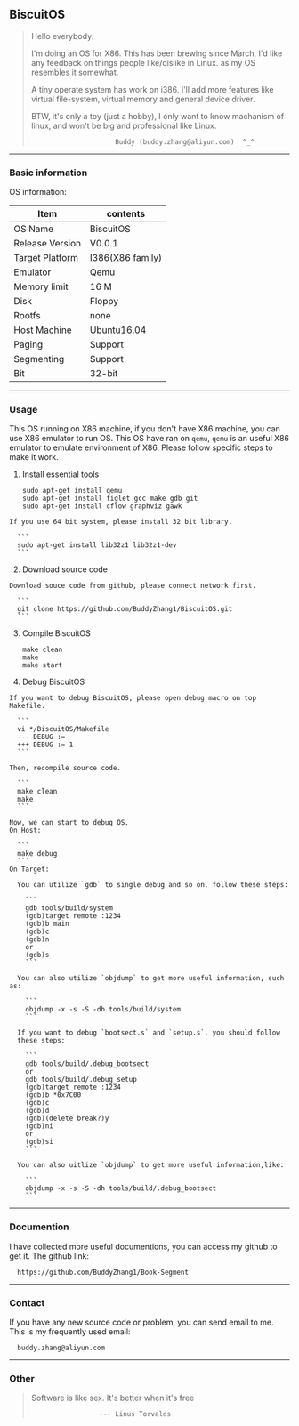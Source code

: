 BiscuitOS
--------------------------------------------

> Hello everybody:
>
> I'm doing an OS for X86.
> This has been brewing since March, I'd like any feedback on things
> people like/dislike in Linux. as my OS resembles it somewhat.
>
> A tiny operate system has work on i386. I'll add more features like 
> virtual file-system, virtual memory and general device driver.
>
> BTW, it's only a toy (just a hobby), I only want to know machanism of linux,
> and won't be big and professional like Linux.
>
>                          Buddy (buddy.zhang@aliyun.com)  ^_^
> 

----------------------------------------------

### Basic information

  OS information:

  | Item                    | contents                      | 
  | ----------------------- | ----------------------------- |
  | OS Name                 | BiscuitOS                     |
  | Release Version         | V0.0.1                        |
  | Target Platform         | I386(X86 family)              |
  | Emulator                | Qemu                          |
  | Memory limit            | 16 M                          |
  | Disk                    | Floppy                        |
  | Rootfs                  | none                          |
  | Host Machine            | Ubuntu16.04                   |
  | Paging                  | Support                       |
  | Segmenting              | Support                       |
  | Bit                     | 32-bit                        |

-------------------------------------------------

### Usage

  This OS running on X86 machine, if you don't have X86 machine, you 
  can use X86 emulator to run OS. This OS have ran on `qemu`, `qemu` is 
  an useful X86 emulator to emulate environment of X86. Please follow 
  specific steps to make it work.

  1. Install essential tools

	  ```
	  sudo apt-get install qemu
	  sudo apt-get install figlet gcc make gdb git
	  sudo apt-get install cflow graphviz gawk
	  ```

	If you use 64 bit system, please install 32 bit library.
	
	  ```
	  sudo apt-get install lib32z1 lib32z1-dev
	  ```

  2. Download source code

    Download souce code from github, please connect network first.
	
	  ```
	  git clone https://github.com/BuddyZhang1/BiscuitOS.git
	  ```

  3. Compile BiscuitOS
  
	  ```
      make clean  
      make 
      make start
      ```

  4. Debug BiscuitOS

    If you want to debug BiscuitOS, please open debug macro on top Makefile.
	
	  ```
	  vi */BiscuitOS/Makefile
	  --- DEBUG := 
	  +++ DEBUG := 1
	  ```
	
	Then, recompile source code.
	
	  ```
	  make clean
	  make
	  ```
	
	Now, we can start to debug OS.
	On Host:
      
	  ```
      make debug
      ```
    On Target:

	  You can utilize `gdb` to single debug and so on. follow these steps:
	    
		```
	    gdb tools/build/system
	    (gdb)target remote :1234
	    (gdb)b main
	    (gdb)c
	    (gdb)n
	    or 
	    (gdb)s
	    ```
	  
	  You can also utilize `objdump` to get more useful information, such as:
	    
		```
	    objdump -x -s -S -dh tools/build/system
	    ```

	  If you want to debug `bootsect.s` and `setup.s`, you should follow
	  these steps:
        
		```
        gdb tools/build/.debug_bootsect
	    or 
        gdb tools/build/.debug_setup
        (gdb)target remote :1234
        (gdb)b *0x7C00
        (gdb)c
        (gdb)d
	    (gdb)(delete break?)y
	    (gdb)ni
	    or 
	    (gdb)si
        ```
	  
	  You can also uitlize `objdump` to get more useful information,like:
	    
		```
	    objdump -x -s -S -dh tools/build/.debug_bootsect
	    ```

--------------------------------------------------

### Documention

  I have collected more useful documentions, you can access my github to 
  get it. The github link:
  
  ```
    https://github.com/BuddyZhang1/Book-Segment
  ```

---------------------------------------------------

### Contact

  If you have any new source code or problem, you can send email to me.
  This is my frequently used email:
  
  ```
    buddy.zhang@aliyun.com
  ```
----------------------------------------------------

### Other

  > Software is like sex. It's better when it's free
  >
  >                      --- Linus Torvalds

